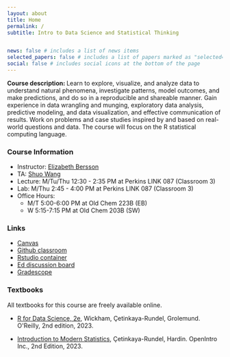 ```yaml
---
layout: about
title: Home
permalink: /
subtitle: Intro to Data Science and Statistical Thinking


news: false # includes a list of news items
selected_papers: false # includes a list of papers marked as "selected={true}"
social: false # includes social icons at the bottom of the page
---
```


<b> Course description: </b> Learn to explore, visualize, and analyze data to understand natural phenomena, investigate patterns, model outcomes, and make predictions, and do so in a reproducible and shareable manner. Gain experience in data wrangling and munging, exploratory data analysis, predictive modeling, and data visualization, and effective communication of results. Work on problems and case studies inspired by and based on real-world questions and data. The course will focus on the R statistical computing language.

<h3> Course Information </h3>

- Instructor: [Elizabeth Bersson](https://betsybersson.github.io/)
- TA: [Shuo Wang](https://scholars.duke.edu/person/shuo.wang717)
- Lecture: M/Tu/Thu 12:30 - 2:35 PM at Perkins LINK 087 (Classroom 3)
- Lab: M/Thu 2:45 - 4:00 PM at Perkins LINK 087 (Classroom 3)
- Office Hours:
  - M/T 5:00-6:00 PM at Old Chem 223B (EB)
  - W 5:15-7:15 PM at Old Chem 203B (SW)

<h3> Links </h3>

- [Canvas](https://canvas.duke.edu/courses/33182)
- [Github classroom](https://github.com/sta199-summer24)
- [Rstudio container](https://cmgr.oit.duke.edu/containers)
- [Ed discussion board](https://edstem.org/us/courses/59071/discussion/)
- [Gradescope](https://canvas.duke.edu/courses/33182/external_tools/181)

<h3> Textbooks </h3>

All textbooks for this course are freely available online. 

-   [R for Data Science, 2e](https://r4ds.hadley.nz/), Wickham, Çetinkaya-Rundel, Grolemund.
    O'Reilly, 2nd edition, 2023.
    
-   [Introduction to Modern Statistics](https://openintro-ims.netlify.app/), Çetinkaya-Rundel, Hardin. OpenIntro Inc., 2nd Edition, 2023.
